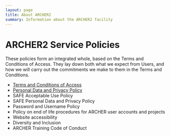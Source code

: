 ```yaml
---
layout: page
title: About ARCHER2 
summary: Information about the ARCHER2 facility
---
```


# ARCHER2 Service Policies 

These policies form an integrated whole, based on the Terms and Conditions of Access. They lay down both what we expect from Users, and how we will carry out the commitments we make to them in the Terms and Conditions.


-  [Terms and Conditions of Access](tandc.html)
-  [Personal Data and Privacy Policy](privacy.html)
-  SAFE Acceptable Use Policy
-  SAFE Personal Data and Privacy Policy
-  Password and Username Policy
-  Policy on end of life procedures for ARCHER user accounts and projects
-  Website accessibility
-  Diversity and Inclusion
-  ARCHER Training Code of Conduct
